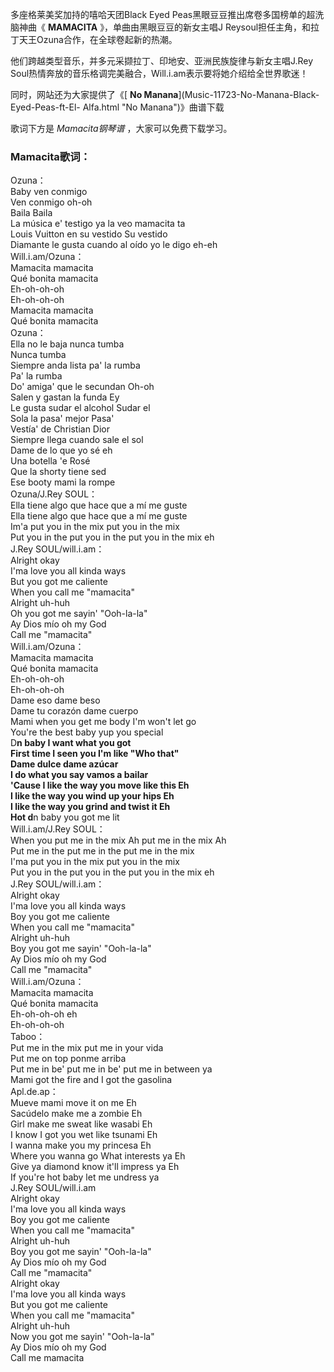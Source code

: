 

多座格莱美奖加持的嘻哈天团Black Eyed Peas黑眼豆豆推出席卷多国榜单的超洗脑神曲《 **MAMACITA** 》，单曲由黑眼豆豆的新女主唱J
Reysoul担任主角，和拉丁天王Ozuna合作，在全球卷起新的热潮。

他们跨越类型音乐，并多元采撷拉丁、印地安、亚洲民族旋律与新女主唱J.Rey
Soul热情奔放的音乐格调完美融合，Will.i.am表示要将她介绍给全世界歌迷！

同时，网站还为大家提供了《[ **No Manana**](Music-11723-No-Manana-Black-Eyed-Peas-ft-El-
Alfa.html "No Manana")》曲谱下载

歌词下方是 _Mamacita钢琴谱_ ，大家可以免费下载学习。

### Mamacita歌词：

Ozuna：  
Baby ven conmigo  
Ven conmigo oh-oh  
Baila Baila  
La música e' testigo ya la veo mamacita ta  
Louis Vuitton en su vestido Su vestido  
Diamante le gusta cuando al oído yo le digo eh-eh  
Will.i.am/Ozuna：  
Mamacita mamacita  
Qué bonita mamacita  
Eh-oh-oh-oh  
Eh-oh-oh-oh  
Mamacita mamacita  
Qué bonita mamacita  
Ozuna：  
Ella no le baja nunca tumba  
Nunca tumba  
Siempre anda lista pa' la rumba  
Pa' la rumba  
Do' amiga' que le secundan Oh-oh  
Salen y gastan la funda Ey  
Le gusta sudar el alcohol Sudar el  
Sola la pasa' mejor Pasa'  
Vestía' de Christian Dior  
Siempre llega cuando sale el sol  
Dame de lo que yo sé eh  
Una botella 'e Rosé  
Que la shorty tiene sed  
Ese booty mami la rompe  
Ozuna/J.Rey SOUL：  
Ella tiene algo que hace que a mí me guste  
Ella tiene algo que hace que a mí me guste  
Im'a put you in the mix put you in the mix  
Put you in the put you in the put you in the mix eh  
J.Rey SOUL/will.i.am：  
Alright okay  
I'ma love you all kinda ways  
But you got me caliente  
When you call me "mamacita"  
Alright uh-huh  
Oh you got me sayin' "Ooh-la-la"  
Ay Dios mío oh my God  
Call me "mamacita"  
Will.i.am/Ozuna：  
Mamacita mamacita  
Qué bonita mamacita  
Eh-oh-oh-oh  
Eh-oh-oh-oh  
Dame eso dame beso  
Dame tu corazón dame cuerpo  
Mami when you get me body I'm won't let go  
You're the best baby yup you special  
D**n baby I want what you got  
First time I seen you I'm like "Who that"  
Dame dulce dame azúcar  
I do what you say vamos a bailar  
'Cause I like the way you move like this Eh  
I like the way you wind up your hips Eh  
I like the way you grind and twist it Eh  
Hot d**n baby you got me lit  
Will.i.am/J.Rey SOUL：  
When you put me in the mix Ah put me in the mix Ah  
Put me in the put me in the put me in the mix  
I'ma put you in the mix put you in the mix  
Put you in the put you in the put you in the mix eh  
J.Rey SOUL/will.i.am：  
Alright okay  
I'ma love you all kinda ways  
Boy you got me caliente  
When you call me "mamacita"  
Alright uh-huh  
Boy you got me sayin' "Ooh-la-la"  
Ay Dios mío oh my God  
Call me "mamacita"  
Will.i.am/Ozuna：  
Mamacita mamacita  
Qué bonita mamacita  
Eh-oh-oh-oh eh  
Eh-oh-oh-oh  
Taboo：  
Put me in the mix put me in your vida  
Put me on top ponme arriba  
Put me in be' put me in be' put me in between ya  
Mami got the fire and I got the gasolina  
Apl.de.ap：  
Mueve mami move it on me Eh  
Sacúdelo make me a zombie Eh  
Girl make me sweat like wasabi Eh  
I know I got you wet like tsunami Eh  
I wanna make you my princesa Eh  
Where you wanna go What interests ya Eh  
Give ya diamond know it'll impress ya Eh  
If you're hot baby let me undress ya  
J.Rey SOUL/will.i.am  
Alright okay  
I'ma love you all kinda ways  
Boy you got me caliente  
When you call me "mamacita"  
Alright uh-huh  
Boy you got me sayin' "Ooh-la-la"  
Ay Dios mío oh my God  
Call me "mamacita"  
Alright okay  
I'ma love you all kinda ways  
But you got me caliente  
When you call me "mamacita"  
Alright uh-huh  
Now you got me sayin' "Ooh-la-la"  
Ay Dios mío oh my God  
Call me mamacita

